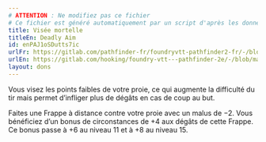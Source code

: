 ```yaml
---
# ATTENTION : Ne modifiez pas ce fichier
# Ce fichier est généré automatiquement par un script d'après les données du module Foundry VTT officiel et de sa traduction
title: Visée mortelle
titleEn: Deadly Aim
id: enPAJ1oSDutts7ic
urlFr: https://gitlab.com/pathfinder-fr/foundryvtt-pathfinder2-fr/-/blob/master/data/feats/enPAJ1oSDutts7ic.htm
urlEn: https://gitlab.com/hooking/foundry-vtt---pathfinder-2e/-/blob/master/packs/data/feats.db/deadly-aim.json
layout: dons
---
```

Vous visez les points faibles de votre proie, ce qui augmente la difficulté du tir mais permet d’infliger plus de dégâts en cas de coup au but.

Faites une Frappe à distance contre votre proie avec un malus de −2. Vous bénéficiez d’un bonus de circonstances de +4 aux dégâts de cette Frappe. Ce bonus passe à +6 au niveau 11 et à +8 au niveau 15.
